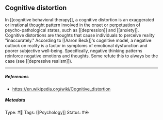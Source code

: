 ## Cognitive distortion  # 

In [[cognitive behavioral therapy]], a cognitive distortion is an exaggerated or irrational thought pattern involved in the onset or perpetuation of psycho-pathological states, such as [[depression]] and [[anxiety]]. Cognitive distortions are thoughts that cause individuals to perceive reality "inaccurately." According to [[Aaron Beck]]'s cognitive model, a negative outlook on reality is a factor in symptoms of emotional dysfunction and poorer subjective well-being. Specifically, negative thinking patterns reinforce negative emotions and thoughts. Some refute this to always be the case (see [[depressive realism]]).

___

##### References

- https://en.wikipedia.org/wiki/Cognitive_distortion

##### Metadata

Type: #🔴 
Tags: [[Psychology]] 
Status: #☀️ 